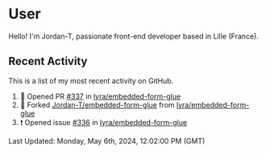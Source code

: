 # User

Hello! I'm Jordan-T, passionate front-end developer based in Lille (France).

## Recent Activity

This is a list of my most recent activity on GitHub.

<!--RECENT_ACTIVITY:start-->
1. 💪 Opened PR [#337](https://github.com/lyra/embedded-form-glue/pull/337) in [lyra/embedded-form-glue](https://github.com/lyra/embedded-form-glue)<br>
2. 🔱 Forked [Jordan-T/embedded-form-glue](https://github.com/Jordan-T/embedded-form-glue) from [lyra/embedded-form-glue](https://github.com/lyra/embedded-form-glue)<br>
3. ❗️ Opened issue [#336](https://github.com/lyra/embedded-form-glue/issues/336) in [lyra/embedded-form-glue](https://github.com/lyra/embedded-form-glue)<br>
<!--RECENT_ACTIVITY:end-->

<!--RECENT_ACTIVITY:last_update-->
Last Updated: Monday, May 6th, 2024, 12:02:00 PM (GMT)
<!--RECENT_ACTIVITY:last_update_end-->
